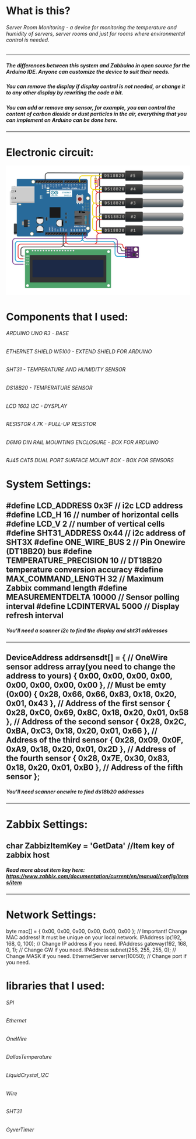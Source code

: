 # What is this?
###### Server Room Monitoring - a device for monitoring the temperature and humidity of servers, server rooms and just for rooms where environmental control is needed.


------------

##### The differences between this system and Zabbuino in open source for the Arduino IDE. Anyone can customize the device to suit their needs. 
##### You can remove the display if display control is not needed, or change it to any other display by rewriting the code a bit. 
##### You can add or remove any sensor, for example, you can control the content of carbon dioxide or dust particles in the air, everything that you can implement on Arduino can be done here.

------------


# Electronic circuit:
![Shema](circuit.png)

# Components that I used:
###### ARDUINO UNO R3 - BASE

###### ETHERNET SHIELD W5100 - EXTEND SHIELD FOR ARDUINO

###### SHT31 - TEMPERATURE AND HUMIDITY SENSOR

###### DS18B20 - TEMPERATURE SENSOR

###### LCD 1602 I2C - DYSPLAY

###### RESISTOR 4.7K - PULL-UP RESISTOR

###### D6MG DIN RAIL MOUNTING ENCLOSURE - BOX FOR ARDUINO

###### RJ45 CAT5 DUAL PORT SURFACE MOUNT BOX - BOX FOR SENSORS

# System Settings:
#define LCD_ADDRESS 0x3F         	  // i2c LCD address
#define LCD_H 16                  	// number of horizontal cells
#define LCD_V 2                   	// number of vertical cells
#define SHT31_ADDRESS 0x44 		      // i2c address of SHT3X
#define ONE_WIRE_BUS 2 			        // Pin Onewire (DT18B20) bus
#define TEMPERATURE_PRECISION 10  	// DT18B20 temperature conversion accuracy
#define MAX_COMMAND_LENGTH 32 	    // Maximum Zabbix command length
#define MEASUREMENTDELTA 10000 	    // Sensor polling interval
#define LCDINTERVAL 5000 		        // Display refresh interval
------------
##### You'll need a scanner i2c to find the display and sht31 addresses
------------

DeviceAddress addrsensdt[] = { 						              // OneWire sensor address array(you need to change the address to yours)
  { 0x00, 0x00, 0x00, 0x00, 0x00, 0x00, 0x00, 0x00 },	  // Must be emty (0x00)
  { 0x28, 0x66, 0x66, 0x83, 0x18, 0x20, 0x01, 0x43 },	  // Address of the first sensor
  { 0x28, 0xC0, 0x69, 0x8C, 0x18, 0x20, 0x01, 0x58 },	  // Address of the second sensor
  { 0x28, 0x2C, 0xBA, 0xC3, 0x18, 0x20, 0x01, 0x66 },	  // Address of the third sensor
  { 0x28, 0x09, 0x0F, 0xA9, 0x18, 0x20, 0x01, 0x2D },	  // Address of the fourth sensor
  { 0x28, 0x7E, 0x30, 0x83, 0x18, 0x20, 0x01, 0xB0 },	  // Address of the fifth sensor
};
------------
##### You'll need scanner onewire to find ds18b20 addresses 
------------
# Zabbix Settings:
char ZabbizItemKey = 'GetData'      //Item key of zabbix host
------------
##### Read more about item key here: https://www.zabbix.com/documentation/current/en/manual/config/items/item
------------

# Network Settings:
byte mac[] = { 0x00, 0x00, 0x00, 0x00, 0x00, 0x00 };		// Important! Change MAC address! It must be unique on your local network.
IPAddress ip(192, 168, 0, 100);						              // Change IP address if you need.
IPAddress gateway(192, 168, 0, 1);					            // Change GW if you need.
IPAddress subnet(255, 255, 255, 0);					            // Change MASK if you need.
EthernetServer server(10050);							              // Change port if you need.





# libraries that I used:
###### SPI

###### Ethernet

###### OneWire

###### DallasTemperature

###### LiquidCrystal_I2C

###### Wire

###### SHT31

###### GyverTimer


